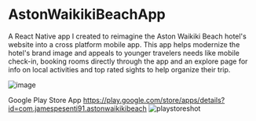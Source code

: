 # AstonWaikikiBeachApp

A React Native app I created to reimagine the Aston Waikiki Beach hotel's website into a cross platform mobile app. This app helps modernize the hotel's brand image and appeals to younger travelers needs like mobile check-in, booking rooms directly through the app and an explore page for info on local activities and top rated sights to help organize their trip.

![image](https://user-images.githubusercontent.com/74566532/186932311-a14d8a99-6b9c-4993-bf74-791aca4c5d3a.png)


Google Play Store App
          https://play.google.com/store/apps/details?id=com.jamespesenti91.astonwaikikibeach
![playstoreshot](https://user-images.githubusercontent.com/74566532/192113135-a28051a0-104e-4dec-a254-1ede07ad18c0.png)
